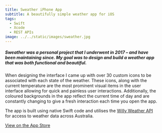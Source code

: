 ```yaml
---
title: Sweather iPhone App
subtitle: A beautifully simple weather app for iOS
tags:
  - Swift
  - Xcode
  - REST APIs
image: ../../static/images/sweather.jpg
---
```

##### Sweather was a personal project that I underwent in 2017 – and have been maintaining since. My goal was to design and build a weather app that was both functional and beautiful.

When designing the interface I came up with over 30 custom icons to be associated with each state of the weather. These icons, along with the current temperature are the most prominent visual items in the user interface allowing for quick and painless user interactions. Additionally, the coloured backgrounds in the app reflect the current time of day and are constantly changing to give a fresh interaction each time you open the app.

The app is built using native Swift code and utilises the [Willy Weather API](https://www.willyweather.com.au/info/api.html) for access to weather data across Australia.

[View on the App Store](https://itunes.apple.com/au/app/sweather/id1238159259?mt=8)
